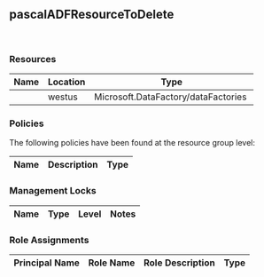 
## pascalADFResourceToDelete 
 
### Resources


| Name | Location | Type |
| --- | --- | --- |
|   | westus  | Microsoft.DataFactory/dataFactories  |

### Policies
The following policies have been found at the resource group level: 

| Name | Description | Type |
| --- | --- | --- |

### Management Locks


| Name | Type | Level | Notes |
| --- | --- | --- | --- |

### Role Assignments


| Principal Name | Role Name | Role Description | Type |
| --- | --- | --- | --- |
